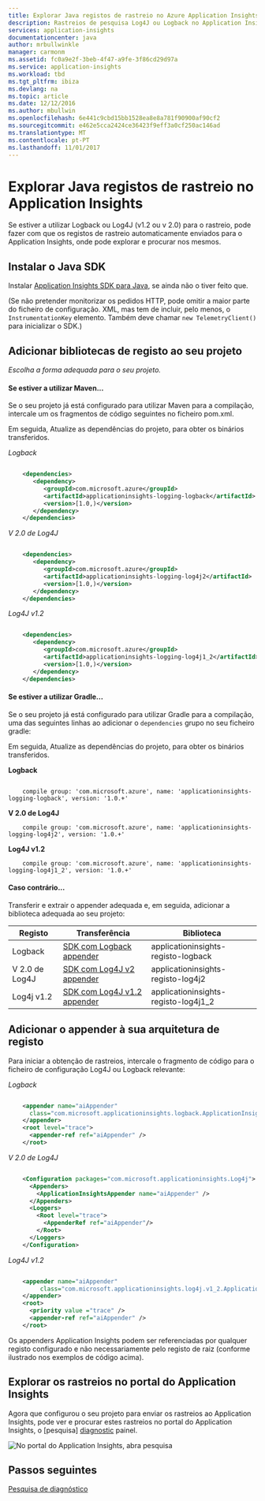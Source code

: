 ```yaml
---
title: Explorar Java registos de rastreio no Azure Application Insights | Microsoft Docs
description: Rastreios de pesquisa Log4J ou Logback no Application Insights
services: application-insights
documentationcenter: java
author: mrbullwinkle
manager: carmonm
ms.assetid: fc0a9e2f-3beb-4f47-a9fe-3f86cd29d97a
ms.service: application-insights
ms.workload: tbd
ms.tgt_pltfrm: ibiza
ms.devlang: na
ms.topic: article
ms.date: 12/12/2016
ms.author: mbullwin
ms.openlocfilehash: 6e441c9cbd15bb1528ea8e8a781f90900af90cf2
ms.sourcegitcommit: e462e5cca2424ce36423f9eff3a0cf250ac146ad
ms.translationtype: MT
ms.contentlocale: pt-PT
ms.lasthandoff: 11/01/2017
---
```

# <a name="explore-java-trace-logs-in-application-insights"></a>Explorar Java registos de rastreio no Application Insights
Se estiver a utilizar Logback ou Log4J (v1.2 ou v 2.0) para o rastreio, pode fazer com que os registos de rastreio automaticamente enviados para o Application Insights, onde pode explorar e procurar nos mesmos.

## <a name="install-the-java-sdk"></a>Instalar o Java SDK

Instalar [Application Insights SDK para Java][java], se ainda não o tiver feito que.

(Se não pretender monitorizar os pedidos HTTP, pode omitir a maior parte do ficheiro de configuração. XML, mas tem de incluir, pelo menos, o `InstrumentationKey` elemento. Também deve chamar `new TelemetryClient()` para inicializar o SDK.)


## <a name="add-logging-libraries-to-your-project"></a>Adicionar bibliotecas de registo ao seu projeto
*Escolha a forma adequada para o seu projeto.*

#### <a name="if-youre-using-maven"></a>Se estiver a utilizar Maven...
Se o seu projeto já está configurado para utilizar Maven para a compilação, intercale um os fragmentos de código seguintes no ficheiro pom.xml.

Em seguida, Atualize as dependências do projeto, para obter os binários transferidos.

*Logback*

```XML

    <dependencies>
       <dependency>
          <groupId>com.microsoft.azure</groupId>
          <artifactId>applicationinsights-logging-logback</artifactId>
          <version>[1.0,)</version>
       </dependency>
    </dependencies>
```

*V 2.0 de Log4J*

```XML

    <dependencies>
       <dependency>
          <groupId>com.microsoft.azure</groupId>
          <artifactId>applicationinsights-logging-log4j2</artifactId>
          <version>[1.0,)</version>
       </dependency>
    </dependencies>
```

*Log4J v1.2*

```XML

    <dependencies>
       <dependency>
          <groupId>com.microsoft.azure</groupId>
          <artifactId>applicationinsights-logging-log4j1_2</artifactId>
          <version>[1.0,)</version>
       </dependency>
    </dependencies>
```

#### <a name="if-youre-using-gradle"></a>Se estiver a utilizar Gradle...
Se o seu projeto já está configurado para utilizar Gradle para a compilação, uma das seguintes linhas ao adicionar o `dependencies` grupo no seu ficheiro gradle:

Em seguida, Atualize as dependências do projeto, para obter os binários transferidos.

**Logback**

```

    compile group: 'com.microsoft.azure', name: 'applicationinsights-logging-logback', version: '1.0.+'
```

**V 2.0 de Log4J**

```
    compile group: 'com.microsoft.azure', name: 'applicationinsights-logging-log4j2', version: '1.0.+'
```

**Log4J v1.2**

```
    compile group: 'com.microsoft.azure', name: 'applicationinsights-logging-log4j1_2', version: '1.0.+'
```

#### <a name="otherwise-"></a>Caso contrário...
Transferir e extrair o appender adequada e, em seguida, adicionar a biblioteca adequada ao seu projeto:

| Registo | Transferência | Biblioteca |
| --- | --- | --- |
| Logback |[SDK com Logback appender](https://aka.ms/xt62a4) |applicationinsights-registo-logback |
| V 2.0 de Log4J |[SDK com Log4J v2 appender](https://aka.ms/qypznq) |applicationinsights-registo-log4j2 |
| Log4j v1.2 |[SDK com Log4J v1.2 appender](https://aka.ms/ky9cbo) |applicationinsights-registo-log4j1_2 |

## <a name="add-the-appender-to-your-logging-framework"></a>Adicionar o appender à sua arquitetura de registo
Para iniciar a obtenção de rastreios, intercale o fragmento de código para o ficheiro de configuração Log4J ou Logback relevante: 

*Logback*

```XML

    <appender name="aiAppender" 
      class="com.microsoft.applicationinsights.logback.ApplicationInsightsAppender">
    </appender>
    <root level="trace">
      <appender-ref ref="aiAppender" />
    </root>
```

*V 2.0 de Log4J*

```XML

    <Configuration packages="com.microsoft.applicationinsights.Log4j">
      <Appenders>
        <ApplicationInsightsAppender name="aiAppender" />
      </Appenders>
      <Loggers>
        <Root level="trace">
          <AppenderRef ref="aiAppender"/>
        </Root>
      </Loggers>
    </Configuration>
```

*Log4J v1.2*

```XML

    <appender name="aiAppender" 
         class="com.microsoft.applicationinsights.log4j.v1_2.ApplicationInsightsAppender">
    </appender>
    <root>
      <priority value ="trace" />
      <appender-ref ref="aiAppender" />
    </root>
```

Os appenders Application Insights podem ser referenciadas por qualquer registo configurado e não necessariamente pelo registo de raiz (conforme ilustrado nos exemplos de código acima).

## <a name="explore-your-traces-in-the-application-insights-portal"></a>Explorar os rastreios no portal do Application Insights
Agora que configurou o seu projeto para enviar os rastreios ao Application Insights, pode ver e procurar estes rastreios no portal do Application Insights, o [pesquisa] [ diagnostic] painel.

![No portal do Application Insights, abra pesquisa](./media/app-insights-java-trace-logs/10-diagnostics.png)

## <a name="next-steps"></a>Passos seguintes
[Pesquisa de diagnóstico][diagnostic]

<!--Link references-->

[diagnostic]: app-insights-diagnostic-search.md
[java]: app-insights-java-get-started.md


